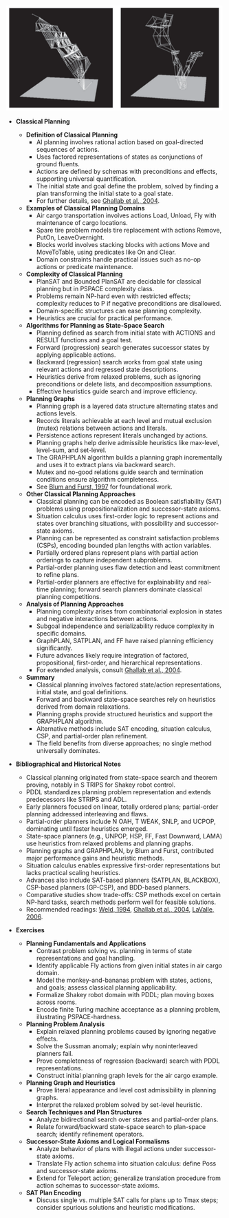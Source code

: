 ![AMA-ch10-planning](AMA-ch10-planning.best.png)

- **Classical Planning**
  - **Definition of Classical Planning**
    - AI planning involves rational action based on goal-directed sequences of actions.
    - Uses factored representations of states as conjunctions of ground fluents.
    - Actions are defined by schemas with preconditions and effects, supporting universal quantification.
    - The initial state and goal define the problem, solved by finding a plan transforming the initial state to a goal state.
    - For further details, see [Ghallab et al., 2004](https://example.org).
  - **Examples of Classical Planning Domains**
    - Air cargo transportation involves actions Load, Unload, Fly with maintenance of cargo locations.
    - Spare tire problem models tire replacement with actions Remove, PutOn, LeaveOvernight.
    - Blocks world involves stacking blocks with actions Move and MoveToTable, using predicates like On and Clear.
    - Domain constraints handle practical issues such as no-op actions or predicate maintenance.
  - **Complexity of Classical Planning**
    - PlanSAT and Bounded PlanSAT are decidable for classical planning but in PSPACE complexity class.
    - Problems remain NP-hard even with restricted effects; complexity reduces to P if negative preconditions are disallowed.
    - Domain-specific structures can ease planning complexity.
    - Heuristics are crucial for practical performance.
  - **Algorithms for Planning as State-Space Search**
    - Planning defined as search from initial state with ACTIONS and RESULT functions and a goal test.
    - Forward (progression) search generates successor states by applying applicable actions.
    - Backward (regression) search works from goal state using relevant actions and regressed state descriptions.
    - Heuristics derive from relaxed problems, such as ignoring preconditions or delete lists, and decomposition assumptions.
    - Effective heuristics guide search and improve efficiency.
  - **Planning Graphs**
    - Planning graph is a layered data structure alternating states and actions levels.
    - Records literals achievable at each level and mutual exclusion (mutex) relations between actions and literals.
    - Persistence actions represent literals unchanged by actions.
    - Planning graphs help derive admissible heuristics like max-level, level-sum, and set-level.
    - The GRAPHPLAN algorithm builds a planning graph incrementally and uses it to extract plans via backward search.
    - Mutex and no-good relations guide search and termination conditions ensure algorithm completeness.
    - See [Blum and Furst, 1997](https://example.org) for foundational work.
  - **Other Classical Planning Approaches**
    - Classical planning can be encoded as Boolean satisfiability (SAT) problems using propositionalization and successor-state axioms.
    - Situation calculus uses first-order logic to represent actions and states over branching situations, with possibility and successor-state axioms.
    - Planning can be represented as constraint satisfaction problems (CSPs), encoding bounded plan lengths with action variables.
    - Partially ordered plans represent plans with partial action orderings to capture independent subproblems.
    - Partial-order planning uses flaw detection and least commitment to refine plans.
    - Partial-order planners are effective for explainability and real-time planning; forward search planners dominate classical planning competitions.
  - **Analysis of Planning Approaches**
    - Planning complexity arises from combinatorial explosion in states and negative interactions between actions.
    - Subgoal independence and serializability reduce complexity in specific domains.
    - GraphPLAN, SATPLAN, and FF have raised planning efficiency significantly.
    - Future advances likely require integration of factored, propositional, first-order, and hierarchical representations.
    - For extended analysis, consult [Ghallab et al., 2004](https://example.org).
  - **Summary**
    - Classical planning involves factored state/action representations, initial state, and goal definitions.
    - Forward and backward state-space searches rely on heuristics derived from domain relaxations.
    - Planning graphs provide structured heuristics and support the GRAPHPLAN algorithm.
    - Alternative methods include SAT encoding, situation calculus, CSP, and partial-order plan refinement.
    - The field benefits from diverse approaches; no single method universally dominates.

- **Bibliographical and Historical Notes**
  - Classical planning originated from state-space search and theorem proving, notably in S TRIPS for Shakey robot control.
  - PDDL standardizes planning problem representation and extends predecessors like STRIPS and ADL.
  - Early planners focused on linear, totally ordered plans; partial-order planning addressed interleaving and flaws.
  - Partial-order planners include N OAH, T WEAK, SNLP, and UCPOP, dominating until faster heuristics emerged.
  - State-space planners (e.g., UNPOP, HSP, FF, Fast Downward, LAMA) use heuristics from relaxed problems and planning graphs.
  - Planning graphs and GRAPHPLAN, by Blum and Furst, contributed major performance gains and heuristic methods.
  - Situation calculus enables expressive first-order representations but lacks practical scaling heuristics.
  - Advances also include SAT-based planners (SATPLAN, BLACKBOX), CSP-based planners (GP-CSP), and BDD-based planners.
  - Comparative studies show trade-offs: CSP methods excel on certain NP-hard tasks, search methods perform well for feasible solutions.
  - Recommended readings: [Weld, 1994](https://example.org), [Ghallab et al., 2004](https://example.org), [LaValle, 2006](https://example.org).

- **Exercises**
  - **Planning Fundamentals and Applications**
    - Contrast problem solving vs. planning in terms of state representations and goal handling.
    - Identify applicable Fly actions from given initial states in air cargo domain.
    - Model the monkey-and-bananas problem with states, actions, and goals; assess classical planning applicability.
    - Formalize Shakey robot domain with PDDL; plan moving boxes across rooms.
    - Encode finite Turing machine acceptance as a planning problem, illustrating PSPACE-hardness.
  - **Planning Problem Analysis**
    - Explain relaxed planning problems caused by ignoring negative effects.
    - Solve the Sussman anomaly; explain why noninterleaved planners fail.
    - Prove completeness of regression (backward) search with PDDL representations.
    - Construct initial planning graph levels for the air cargo example.
  - **Planning Graph and Heuristics**
    - Prove literal appearance and level cost admissibility in planning graphs.
    - Interpret the relaxed problem solved by set-level heuristic.
  - **Search Techniques and Plan Structures**
    - Analyze bidirectional search over states and partial-order plans.
    - Relate forward/backward state-space search to plan-space search; identify refinement operators.
  - **Successor-State Axioms and Logical Formalisms**
    - Analyze behavior of plans with illegal actions under successor-state axioms.
    - Translate Fly action schema into situation calculus: define Poss and successor-state axioms.
    - Extend for Teleport action; generalize translation procedure from action schemas to successor-state axioms.
  - **SAT Plan Encoding**
    - Discuss single vs. multiple SAT calls for plans up to Tmax steps; consider spurious solutions and heuristic modifications.
